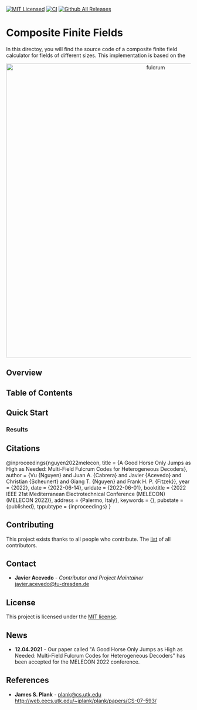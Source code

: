 [![MIT Licensed](https://img.shields.io/github/license/jracevedob/composite_finite_fields)](https://github.com/jracevedob/composite_finite_fields/blob/main/LICENSE)
[![CI](https://github.com/jracevedob/composite_finite_fields/actions/workflows/build.yml/badge.svg)](https://github.com/jracevedob/composite_finite_fields/actions/workflows/build.yml)
[![Github All Releases](https://img.shields.io/github/downloads/jracevedob/Post-Shannon-SDR/total.svg)]()


# Composite Finite Fields

In this directoy, you will find the source code of a composite finite field calculator for fields of different sizes. This implementation is based on the 

<p align="center">
<img alt="fulcrum" src="https://github.com/jracevedob/composite_finite_fields/blob/main/figures/FNC-compositeff-encoding.png" width="800">
</p>




## Overview


## Table of Contents
## Quick Start


### Results

## Citations

@inproceedings{nguyen2022melecon,
title = {A Good Horse Only Jumps as High as Needed: Multi-Field Fulcrum Codes for Heterogeneous Decoders},
author = {Vu {Nguyen} and Juan A. {Cabrera} and Javier {Acevedo} and Christian {Scheunert} and Giang T. {Nguyen} and Frank H. P. {Fitzek}},
year = {2022},
date = {2022-06-14},
urldate = {2022-06-01},
booktitle = {2022 IEEE 21st Mediterranean Electrotechnical Conference (MELECON) (MELECON 2022)},
address = {Palermo, Italy},
keywords = {},
pubstate = {published},
tppubtype = {inproceedings}
}


## Contributing

This project exists thanks to all people who contribute.
The [list](./CONTRIBUTORS) of all contributors.


## Contact

* **Javier Acevedo** - *Contributor and Project Maintainer* javier.acevedo@tu-dresden.de

## License

This project is licensed under the [MIT license](./LICENSE).


## News

* **12.04.2021** - Our paper called "A Good Horse Only Jumps as High as Needed: Multi-Field Fulcrum Codes for Heterogeneous Decoders" has been accepted for the MELECON 2022 conference.


## References

* **James S. Plank** - plank@cs.utk.edu http://web.eecs.utk.edu/~jplank/plank/papers/CS-07-593/


